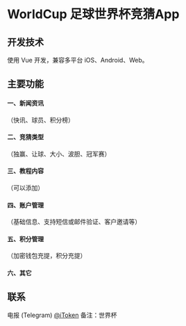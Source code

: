 # WorldCup 足球世界杯竞猜App

## 开发技术
使用 Vue 开发，兼容多平台 iOS、Android、Web。

## 主要功能
#### 一、新闻资讯
（快讯、球员、积分榜）
#### 二、竞猜类型
（独赢、让球、大小、波胆、冠军赛）
#### 三、教程内容
（可以添加）
#### 四、账户管理
（基础信息、支持短信或邮件验证、客户邀请等）
#### 五、积分管理
（加密钱包充提，积分充提）
#### 六、其它

## 联系
电报 (Telegram) [@iToken](https://t.me/TokenXX) 备注：世界杯
